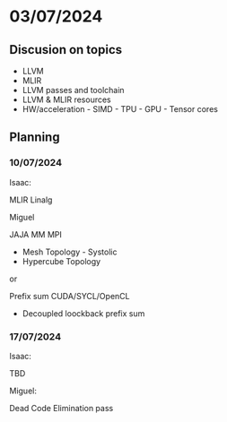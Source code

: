 # 03/07/2024

## Discusion on topics

- LLVM
- MLIR
- LLVM passes and toolchain
- LLVM & MLIR resources
- HW/acceleration - SIMD - TPU - GPU - Tensor cores

## Planning
### 10/07/2024

Isaac:

MLIR Linalg

Miguel

JAJA MM MPI

- Mesh Topology - Systolic
- Hypercube Topology

or

Prefix sum CUDA/SYCL/OpenCL

- Decoupled loockback prefix sum

### 17/07/2024

Isaac:

TBD

Miguel:

Dead Code Elimination pass
